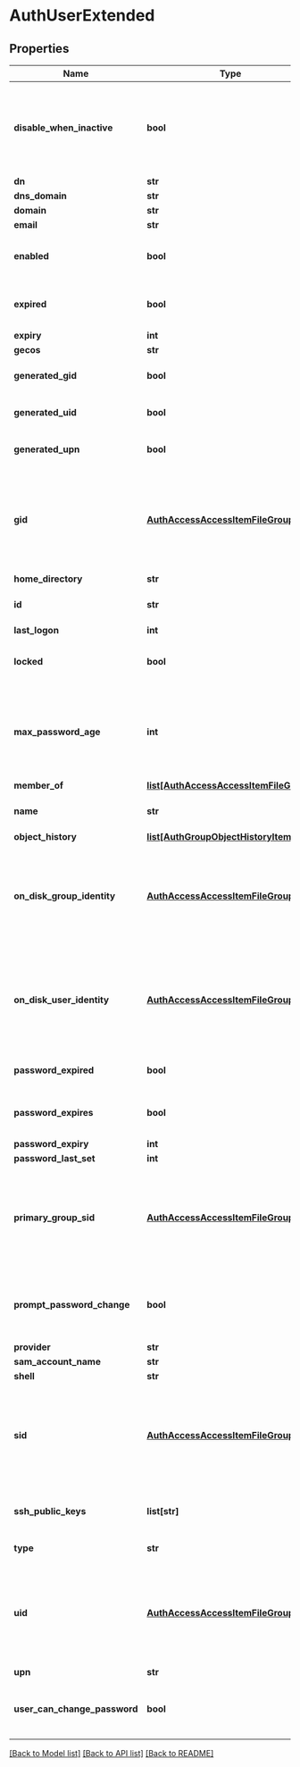 # AuthUserExtended

## Properties
Name | Type | Description | Notes
------------ | ------------- | ------------- | -------------
**disable_when_inactive** | **bool** | The user account will be disabled when inactive beyond a period of time. | [optional] 
**dn** | **str** |  | [optional] 
**dns_domain** | **str** |  | [optional] 
**domain** | **str** |  | [optional] 
**email** | **str** |  | [optional] 
**enabled** | **bool** | True, if the authenticated user is enabled. | 
**expired** | **bool** | True, if the authenticated user has expired. | 
**expiry** | **int** |  | [optional] 
**gecos** | **str** |  | [optional] 
**generated_gid** | **bool** | True, if the GID was generated. | [optional] 
**generated_uid** | **bool** | True, if the UID was generated. | [optional] 
**generated_upn** | **bool** | True, if the UPN was generated. | [optional] 
**gid** | [**AuthAccessAccessItemFileGroup**](AuthAccessAccessItemFileGroup.md) | Specifies properties for a persona, which consists of either a &#39;type&#39; and a &#39;name&#39; or an &#39;ID&#39;. | [optional] 
**home_directory** | **str** |  | [optional] 
**id** | **str** | Specifies the user or group ID. | 
**last_logon** | **int** |  | [optional] 
**locked** | **bool** | If true, indicates that the account is locked. | 
**max_password_age** | **int** | Specifies the maximum time in seconds allowed before the password expires. | [optional] 
**member_of** | [**list[AuthAccessAccessItemFileGroup]**](AuthAccessAccessItemFileGroup.md) |  | [optional] 
**name** | **str** | Specifies a user or group name. | 
**object_history** | [**list[AuthGroupObjectHistoryItem]**](AuthGroupObjectHistoryItem.md) |  | [optional] 
**on_disk_group_identity** | [**AuthAccessAccessItemFileGroup**](AuthAccessAccessItemFileGroup.md) | Specifies properties for a persona, which consists of either a &#39;type&#39; and a &#39;name&#39; or an &#39;ID&#39;. | [optional] 
**on_disk_user_identity** | [**AuthAccessAccessItemFileGroup**](AuthAccessAccessItemFileGroup.md) | Specifies properties for a persona, which consists of either a &#39;type&#39; and a &#39;name&#39; or an &#39;ID&#39;. | [optional] 
**password_expired** | **bool** | If true, the password has expired. | 
**password_expires** | **bool** | If true, the password is allowed to expire. | 
**password_expiry** | **int** |  | [optional] 
**password_last_set** | **int** |  | [optional] 
**primary_group_sid** | [**AuthAccessAccessItemFileGroup**](AuthAccessAccessItemFileGroup.md) | Specifies properties for a persona, which consists of either a &#39;type&#39; and a &#39;name&#39; or an &#39;ID&#39;. | [optional] 
**prompt_password_change** | **bool** | Prompts the user to change their password at the next login. | 
**provider** | **str** |  | [optional] 
**sam_account_name** | **str** |  | [optional] 
**shell** | **str** |  | [optional] 
**sid** | [**AuthAccessAccessItemFileGroup**](AuthAccessAccessItemFileGroup.md) | Specifies properties for a persona, which consists of either a &#39;type&#39; and a &#39;name&#39; or an &#39;ID&#39;. | [optional] 
**ssh_public_keys** | **list[str]** | Specifies the user&#39;s LDAP SSH Public Key. | [optional] 
**type** | **str** | Specifies the object type. | 
**uid** | [**AuthAccessAccessItemFileGroup**](AuthAccessAccessItemFileGroup.md) | Specifies properties for a persona, which consists of either a &#39;type&#39; and a &#39;name&#39; or an &#39;ID&#39;. | [optional] 
**upn** | **str** |  | [optional] 
**user_can_change_password** | **bool** | Specifies whether the password for the user can be changed. | 

[[Back to Model list]](../README.md#documentation-for-models) [[Back to API list]](../README.md#documentation-for-api-endpoints) [[Back to README]](../README.md)



